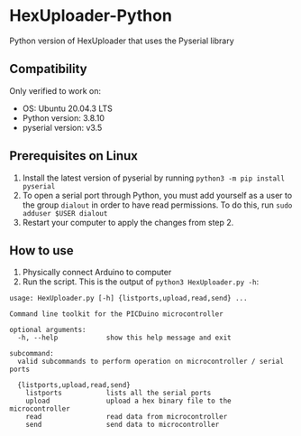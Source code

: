 # HexUploader-Python
Python version of HexUploader that uses the Pyserial library

## Compatibility
Only verified to work on:
- OS: Ubuntu 20.04.3 LTS
- Python version: 3.8.10
- pyserial version: v3.5

## Prerequisites on Linux
1. Install the latest version of pyserial by running `python3 -m pip install pyserial`
2. To open a serial port through Python, you must add yourself as a user to the group `dialout` in order to have read permissions. To do this, run `sudo adduser $USER dialout`
3. Restart your computer to apply the changes from step 2.

## How to use
1. Physically connect Arduino to computer
2. Run the script. This is the output of `python3 HexUploader.py -h`:
```
usage: HexUploader.py [-h] {listports,upload,read,send} ...

Command line toolkit for the PICDuino microcontroller

optional arguments:
  -h, --help            show this help message and exit

subcommand:
  valid subcommands to perform operation on microcontroller / serial ports

  {listports,upload,read,send}
    listports           lists all the serial ports
    upload              upload a hex binary file to the microcontroller
    read                read data from microcontroller
    send                send data to microcontroller
```
